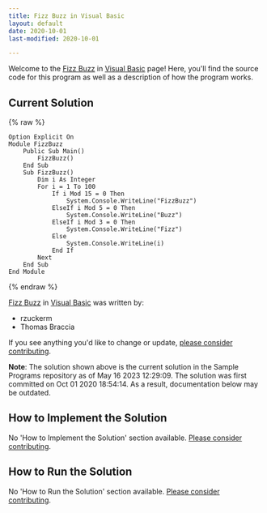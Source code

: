```yaml
---
title: Fizz Buzz in Visual Basic
layout: default
date: 2020-10-01
last-modified: 2020-10-01

---
```


Welcome to the [Fizz Buzz](https://sampleprograms.io/projects/fizz-buzz) in [Visual Basic](https://sampleprograms.io/languages/visual-basic) page! Here, you'll find the source code for this program as well as a description of how the program works.

## Current Solution

{% raw %}

```visual_basic
Option Explicit On
Module FizzBuzz
    Public Sub Main()
        FizzBuzz()
    End Sub
    Sub FizzBuzz()
        Dim i As Integer
        For i = 1 To 100
            If i Mod 15 = 0 Then
                System.Console.WriteLine("FizzBuzz")
            ElseIf i Mod 5 = 0 Then
                System.Console.WriteLine("Buzz")
            ElseIf i Mod 3 = 0 Then
                System.Console.WriteLine("Fizz")
            Else
                System.Console.WriteLine(i)
            End If
        Next
    End Sub
End Module
```

{% endraw %}

[Fizz Buzz](https://sampleprograms.io/projects/fizz-buzz) in [Visual Basic](https://sampleprograms.io/languages/visual-basic) was written by:

- rzuckerm
- Thomas Braccia

If you see anything you'd like to change or update, [please consider contributing](https://github.com/TheRenegadeCoder/sample-programs).

**Note**: The solution shown above is the current solution in the Sample Programs repository as of May 16 2023 12:29:09. The solution was first committed on Oct 01 2020 18:54:14. As a result, documentation below may be outdated.

## How to Implement the Solution

No 'How to Implement the Solution' section available. [Please consider contributing](https://github.com/TheRenegadeCoder/sample-programs-website).

## How to Run the Solution

No 'How to Run the Solution' section available. [Please consider contributing](https://github.com/TheRenegadeCoder/sample-programs-website).